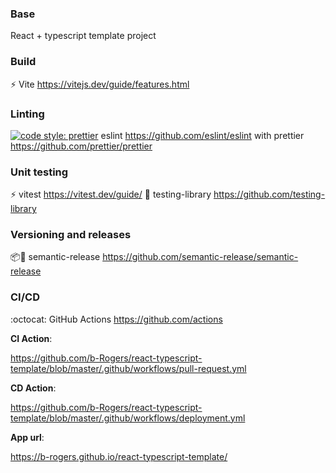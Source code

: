 ### Base

React + typescript template project

### Build

⚡️ Vite https://vitejs.dev/guide/features.html

### Linting

[![code style: prettier](https://img.shields.io/badge/code_style-prettier-ff69b4.svg?style=flat-square)](https://github.com/prettier/prettier) eslint https://github.com/eslint/eslint with prettier https://github.com/prettier/prettier

### Unit testing

⚡️ vitest https://vitest.dev/guide/
🐙 testing-library https://github.com/testing-library

### Versioning and releases

📦🚀 semantic-release https://github.com/semantic-release/semantic-release

### CI/CD

:octocat: GitHub Actions https://github.com/actions

**CI Action**:

https://github.com/b-Rogers/react-typescript-template/blob/master/.github/workflows/pull-request.yml

**CD Action**:

https://github.com/b-Rogers/react-typescript-template/blob/master/.github/workflows/deployment.yml

**App url**:

https://b-rogers.github.io/react-typescript-template/
